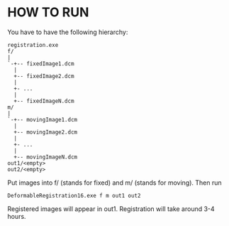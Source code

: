 # HOW TO RUN

You have to have the following hierarchy:

    registration.exe
    f/
    |
    `-+-- fixedImage1.dcm
      |
      +-- fixedImage2.dcm
      | 
      +- ...
      |
      +-- fixedImageN.dcm
    m/
    |
    `-+-- movingImage1.dcm
      |
      +-- movingImage2.dcm
      | 
      +- ...
      |
      +-- movingImageN.dcm
    out1/<empty>
    out2/<empty>
    
Put images into f/ (stands for fixed) and m/ (stands for moving).
Then run

    DeformableRegistration16.exe f m out1 out2
    
Registered images will appear in out1.
Registration will take around 3-4 hours. 
